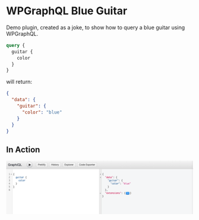 # WPGraphQL Blue Guitar

Demo plugin, created as a joke, to show how to query a blue guitar using WPGraphQL.

```graphql
query {
  guitar {
    color
  }
}
```

will return:

```json
{
  "data": {
    "guitar": {
      "color": "blue"
    }
  }
}
```

## In Action

![Screenshot of GraphQL Query in action](./img/screenshot-guitar-query.png)
